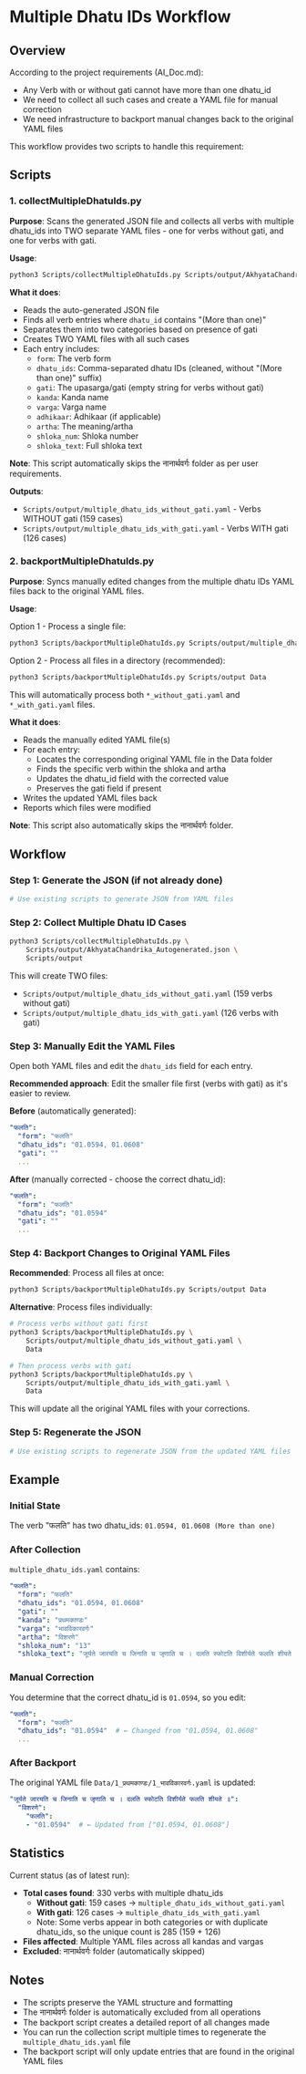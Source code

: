 # Multiple Dhatu IDs Workflow

## Overview

According to the project requirements (AI_Doc.md):
- Any Verb with or without gati cannot have more than one dhatu_id
- We need to collect all such cases and create a YAML file for manual correction
- We need infrastructure to backport manual changes back to the original YAML files

This workflow provides two scripts to handle this requirement:

## Scripts

### 1. collectMultipleDhatuIds.py

**Purpose**: Scans the generated JSON file and collects all verbs with multiple dhatu_ids into TWO separate YAML files - one for verbs without gati, and one for verbs with gati.

**Usage**:
```bash
python3 Scripts/collectMultipleDhatuIds.py Scripts/output/AkhyataChandrika_Autogenerated.json Scripts/output
```

**What it does**:
- Reads the auto-generated JSON file
- Finds all verb entries where `dhatu_id` contains "(More than one)"
- Separates them into two categories based on presence of gati
- Creates TWO YAML files with all such cases
- Each entry includes:
  - `form`: The verb form
  - `dhatu_ids`: Comma-separated dhatu IDs (cleaned, without "(More than one)" suffix)
  - `gati`: The upasarga/gati (empty string for verbs without gati)
  - `kanda`: Kanda name
  - `varga`: Varga name
  - `adhikaar`: Adhikaar (if applicable)
  - `artha`: The meaning/artha
  - `shloka_num`: Shloka number
  - `shloka_text`: Full shloka text

**Note**: This script automatically skips the नानार्थवर्गः folder as per user requirements.

**Outputs**:
- `Scripts/output/multiple_dhatu_ids_without_gati.yaml` - Verbs WITHOUT gati (159 cases)
- `Scripts/output/multiple_dhatu_ids_with_gati.yaml` - Verbs WITH gati (126 cases)

### 2. backportMultipleDhatuIds.py

**Purpose**: Syncs manually edited changes from the multiple dhatu IDs YAML files back to the original YAML files.

**Usage**:

Option 1 - Process a single file:
```bash
python3 Scripts/backportMultipleDhatuIds.py Scripts/output/multiple_dhatu_ids_without_gati.yaml Data
```

Option 2 - Process all files in a directory (recommended):
```bash
python3 Scripts/backportMultipleDhatuIds.py Scripts/output Data
```
This will automatically process both `*_without_gati.yaml` and `*_with_gati.yaml` files.

**What it does**:
- Reads the manually edited YAML file(s)
- For each entry:
  - Locates the corresponding original YAML file in the Data folder
  - Finds the specific verb within the shloka and artha
  - Updates the dhatu_id field with the corrected value
  - Preserves the gati field if present
- Writes the updated YAML files back
- Reports which files were modified

**Note**: This script also automatically skips the नानार्थवर्गः folder.

## Workflow

### Step 1: Generate the JSON (if not already done)
```bash
# Use existing scripts to generate JSON from YAML files
```

### Step 2: Collect Multiple Dhatu ID Cases
```bash
python3 Scripts/collectMultipleDhatuIds.py \
    Scripts/output/AkhyataChandrika_Autogenerated.json \
    Scripts/output
```

This will create TWO files:
- `Scripts/output/multiple_dhatu_ids_without_gati.yaml` (159 verbs without gati)
- `Scripts/output/multiple_dhatu_ids_with_gati.yaml` (126 verbs with gati)

### Step 3: Manually Edit the YAML Files

Open both YAML files and edit the `dhatu_ids` field for each entry.

**Recommended approach**: Edit the smaller file first (verbs with gati) as it's easier to review.

**Before** (automatically generated):
```yaml
"फलति":
  "form": "फलति"
  "dhatu_ids": "01.0594, 01.0608"
  "gati": ""
  ...
```

**After** (manually corrected - choose the correct dhatu_id):
```yaml
"फलति":
  "form": "फलति"
  "dhatu_ids": "01.0594"
  "gati": ""
  ...
```

### Step 4: Backport Changes to Original YAML Files

**Recommended**: Process all files at once:
```bash
python3 Scripts/backportMultipleDhatuIds.py Scripts/output Data
```

**Alternative**: Process files individually:
```bash
# Process verbs without gati first
python3 Scripts/backportMultipleDhatuIds.py \
    Scripts/output/multiple_dhatu_ids_without_gati.yaml \
    Data

# Then process verbs with gati
python3 Scripts/backportMultipleDhatuIds.py \
    Scripts/output/multiple_dhatu_ids_with_gati.yaml \
    Data
```

This will update all the original YAML files with your corrections.

### Step 5: Regenerate the JSON
```bash
# Use existing scripts to regenerate JSON from the updated YAML files
```

## Example

### Initial State
The verb "फलति" has two dhatu_ids: `01.0594, 01.0608 (More than one)`

### After Collection
`multiple_dhatu_ids.yaml` contains:
```yaml
"फलति":
  "form": "फलति"
  "dhatu_ids": "01.0594, 01.0608"
  "gati": ""
  "kanda": "प्रथमकाण्डः"
  "varga": "भावविकारवर्गः"
  "artha": "विशरणे"
  "shloka_num": "13"
  "shloka_text": "जूर्यते जारयति च जिनाति च जृणाति च । दलति स्फोटति विशीर्यते फलति शीयते ॥"
```

### Manual Correction
You determine that the correct dhatu_id is `01.0594`, so you edit:
```yaml
"फलति":
  "form": "फलति"
  "dhatu_ids": "01.0594"  # ← Changed from "01.0594, 01.0608"
  ...
```

### After Backport
The original YAML file `Data/1_प्रथमकाण्डः/1_भावविकारवर्गः.yaml` is updated:
```yaml
"जूर्यते जारयति च जिनाति च जृणाति च । दलति स्फोटति विशीर्यते फलति शीयते ॥":
  "विशरणे":
    "फलति":
    - "01.0594"  # ← Updated from ["01.0594, 01.0608"]
```

## Statistics

Current status (as of latest run):
- **Total cases found**: 330 verbs with multiple dhatu_ids
  - **Without gati**: 159 cases → `multiple_dhatu_ids_without_gati.yaml`
  - **With gati**: 126 cases → `multiple_dhatu_ids_with_gati.yaml`
  - Note: Some verbs appear in both categories or with duplicate dhatu_ids, so the unique count is 285 (159 + 126)
- **Files affected**: Multiple YAML files across all kandas and vargas
- **Excluded**: नानार्थवर्गः folder (automatically skipped)

## Notes

- The scripts preserve the YAML structure and formatting
- The नानार्थवर्गः folder is automatically excluded from all operations
- The backport script creates a detailed report of all changes made
- You can run the collection script multiple times to regenerate the `multiple_dhatu_ids.yaml` file
- The backport script will only update entries that are found in the original YAML files
